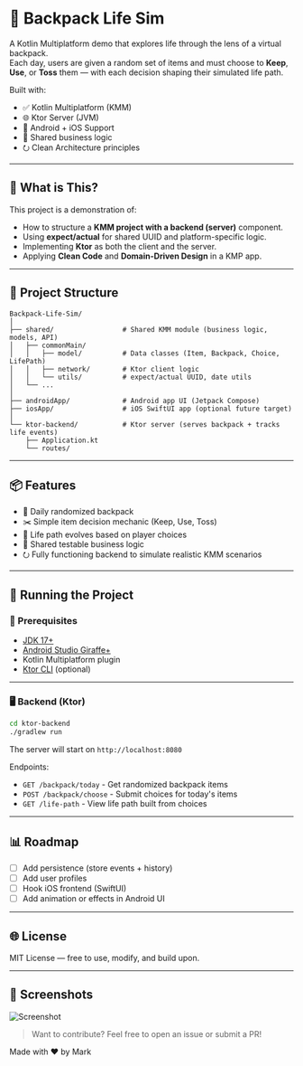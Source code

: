 # 🎒 Backpack Life Sim

A Kotlin Multiplatform demo that explores life through the lens of a virtual backpack.  
Each day, users are given a random set of items and must choose to **Keep**, **Use**, or **Toss** them — with each decision shaping their simulated life path.

Built with:
- ✅ Kotlin Multiplatform (KMM)
- 🌐 Ktor Server (JVM)
- 📱 Android + iOS Support
- 🧠 Shared business logic
- ⭮️ Clean Architecture principles

---

## 🧪 What is This?

This project is a demonstration of:
- How to structure a **KMM project with a backend (server)** component.
- Using **expect/actual** for shared UUID and platform-specific logic.
- Implementing **Ktor** as both the client and the server.
- Applying **Clean Code** and **Domain-Driven Design** in a KMP app.

---

## 🧱 Project Structure

```
Backpack-Life-Sim/
│
├── shared/                 # Shared KMM module (business logic, models, API)
│   ├── commonMain/
│   │   ├── model/          # Data classes (Item, Backpack, Choice, LifePath)
│   │   ├── network/        # Ktor client logic
│   │   └── utils/          # expect/actual UUID, date utils
│   └── ...
│
├── androidApp/             # Android app UI (Jetpack Compose)
├── iosApp/                 # iOS SwiftUI app (optional future target)
│
└── ktor-backend/           # Ktor server (serves backpack + tracks life events)
    ├── Application.kt
    └── routes/
```

---

## 📦 Features

- 🎲 Daily randomized backpack
- ✂️ Simple item decision mechanic (Keep, Use, Toss)
- 🧠 Life path evolves based on player choices
- 🧪 Shared testable business logic
- ⭮️ Fully functioning backend to simulate realistic KMM scenarios

---

## 🚀 Running the Project

### 🔧 Prerequisites

- [JDK 17+](https://adoptium.net)
- [Android Studio Giraffe+](https://developer.android.com/studio)
- Kotlin Multiplatform plugin
- [Ktor CLI](https://ktor.io/docs/cli-install.html) (optional)

---

### 🖥️ Backend (Ktor)

```bash
cd ktor-backend
./gradlew run
```

The server will start on `http://localhost:8080`

Endpoints:
- `GET /backpack/today` - Get randomized backpack items
- `POST /backpack/choose` - Submit choices for today's items
- `GET /life-path` - View life path built from choices

---

## 📊 Roadmap

- [ ] Add persistence (store events + history)
- [ ] Add user profiles
- [ ] Hook iOS frontend (SwiftUI)
- [ ] Add animation or effects in Android UI

---

## 🌐 License

MIT License — free to use, modify, and build upon.

---

## 📱 Screenshots
![Screenshot](https://github.com/user-attachments/assets/e7848013-ca6d-4122-a20a-aec0852acef1)

> Want to contribute? Feel free to open an issue or submit a PR!

Made with ❤️ by Mark
